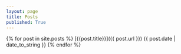 ```yaml
---
layout: page
title: Posts
published: True
---
```


{% for post in site.posts %}
[{{post.title}}]({{ post.url }})
{{ post.date | date_to_string }}
{% endfor %}
